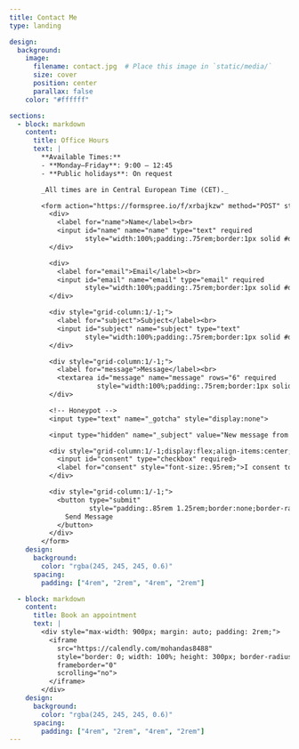 ```yaml
---
title: Contact Me
type: landing

design:
  background:
    image:
      filename: contact.jpg  # Place this image in `static/media/`
      size: cover
      position: center
      parallax: false
    color: "#ffffff"

sections:
  - block: markdown
    content:
      title: Office Hours
      text: |
        **Available Times:**
        - **Monday–Friday**: 9:00 – 12:45  
        - **Public holidays**: On request

        _All times are in Central European Time (CET)._

        <form action="https://formspree.io/f/xrbajkzw" method="POST" style="max-width:720px;margin:2rem auto 0;display:grid;grid-template-columns:1fr 1fr;gap:1rem;">
          <div>
            <label for="name">Name</label><br>
            <input id="name" name="name" type="text" required
                   style="width:100%;padding:.75rem;border:1px solid #ddd;border-radius:.5rem;">
          </div>

          <div>
            <label for="email">Email</label><br>
            <input id="email" name="email" type="email" required
                   style="width:100%;padding:.75rem;border:1px solid #ddd;border-radius:.5rem;">
          </div>

          <div style="grid-column:1/-1;">
            <label for="subject">Subject</label><br>
            <input id="subject" name="subject" type="text"
                   style="width:100%;padding:.75rem;border:1px solid #ddd;border-radius:.5rem;">
          </div>

          <div style="grid-column:1/-1;">
            <label for="message">Message</label><br>
            <textarea id="message" name="message" rows="6" required
                      style="width:100%;padding:.75rem;border:1px solid #ddd;border-radius:.5rem;"></textarea>
          </div>

          <!-- Honeypot -->
          <input type="text" name="_gotcha" style="display:none">

          <input type="hidden" name="_subject" value="New message from your website">

          <div style="grid-column:1/-1;display:flex;align-items:center;gap:.5rem;">
            <input id="consent" type="checkbox" required>
            <label for="consent" style="font-size:.95rem;">I consent to my data being used to contact me about this inquiry.</label>
          </div>

          <div style="grid-column:1/-1;">
            <button type="submit"
                    style="padding:.85rem 1.25rem;border:none;border-radius:.5rem;cursor:pointer;background:#007bff;color:white;">
              Send Message
            </button>
          </div>
        </form>
    design:
      background:
        color: "rgba(245, 245, 245, 0.6)"
      spacing:
        padding: ["4rem", "2rem", "4rem", "2rem"]

  - block: markdown
    content:
      title: Book an appointment
      text: |
        <div style="max-width: 900px; margin: auto; padding: 2rem;">
          <iframe
            src="https://calendly.com/mohandas8488"
            style="border: 0; width: 100%; height: 300px; border-radius: 12px;"
            frameborder="0"
            scrolling="no">
          </iframe>
        </div>
    design:
      background:
        color: "rgba(245, 245, 245, 0.6)"
      spacing:
        padding: ["4rem", "2rem", "4rem", "2rem"]
---
```


